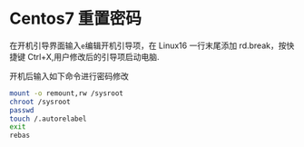 # Centos7 重置密码

在开机引导界面输入`e`编辑开机引导项，在 Linux16 一行末尾添加 rd.break，按快捷键 Ctrl+X,用户修改后的引导项启动电脑.

开机后输入如下命令进行密码修改

```bash
mount -o remount,rw /sysroot
chroot /sysroot
passwd
touch /.autorelabel
exit
rebas
```
